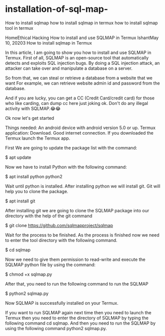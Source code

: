 # installation-of-sql-map-
How to install sqlmap how to install sqlmap in termux how to install sqlmap tool in termux 

HomeEthical Hacking
How to install and use SQLMAP in Termux
IshantMay 10, 20203
How to install sqlmap in Termux

In this article, I am going to show you how to install and use SQLMAP in Termux. First of all, SQLMAP is an open-source tool that automatically detects and exploits SQL injection bugs. By doing a SQL injection attack, an attacker can take over and manipulate a database on a server.

So from that, we can steal or retrieve a database from a website that we want For example, we can retrieve website admin id and password from the database.

And if you are lucky, you can get a CC (Credit Card/credit card) for those who like carding, can dump cc here just joking ok. Don't do any illegal activity with SQLMAP.😂😂

Ok now let's get started

Things needed:
An android device with android version 5.0 or up.
Termux application: Download.
Good internet connection.
If you downloaded the Termux launch the Termux app.

First We are going to update the package list with the command:

$ apt update

Now we have to install Python with the following command:

$ apt install python python2

Wait until python is installed. After installing python we will install git. Git will help you to clone the package.


$ apt install git

After installing git we are going to clone the SQLMAP package into our directory with the help of the git command

$ git clone https://github.com/sqlmapproject/sqlmap

Wait for the process to be finished. As the process is finished now we need to enter the tool directory with the following command.

$ cd sqlmap

Now we need to give them permission to read-write and execute the SQLMAP python file by using the command:

$ chmod +x sqlmap.py

After that, you need to run the following command to run the SQLMAP

$ python2 sqlmap.py

Now SQLMAP is successfully installed on your Termux. 

If you want to run SQLMAP again next time then you need to launch the Termux then you need to enter the directory of SQLMAP by typing the following command cd sqlmap. And then you need to run the SQLMAP by using the following command python2 sqlmap.py.
